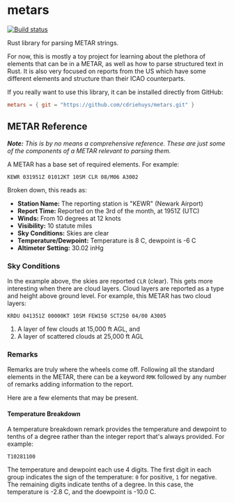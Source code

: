 # metars

[![Build status](https://github.com/cdriehuys/metars/actions/workflows/rust.yml/badge.svg)](https://github.com/cdriehuys/metars/actions/workflows/rust.yml)

Rust library for parsing METAR strings.

For now, this is mostly a toy project for learning about the plethora of
elements that can be in a METAR, as well as how to parse structured text in
Rust. It is also very focused on reports from the US which have some different
elements and structure than their ICAO counterparts.

If you really want to use this library, it can be installed directly from
GitHub:

```toml
metars = { git = "https://github.com/cdriehuys/metars.git" }
```

## METAR Reference

*__Note:__ This is by no means a comprehensive reference. These are just some of
the components of a METAR relevant to parsing them.*

A METAR has a base set of required elements. For example:
```
KEWR 031951Z 01012KT 10SM CLR 08/M06 A3002
```

Broken down, this reads as:
* **Station Name:** The reporting station is "KEWR" (Newark Airport)
* **Report Time:** Reported on the 3rd of the month, at 1951Z (UTC)
* **Winds:** From 10 degrees at 12 knots
* **Visibility:** 10 statute miles
* **Sky Conditions:** Skies are clear
* **Temperature/Dewpoint:** Temperature is 8 C, dewpoint is -6 C
* **Altimeter Setting:** 30.02 inHg

### Sky Conditions

In the example above, the skies are reported `CLR` (clear). This gets more
interesting when there are cloud layers. Cloud layers are reported as a type
and height above ground level. For example, this METAR has two cloud layers:
```
KRDU 041351Z 00000KT 10SM FEW150 SCT250 04/00 A3005
```

1. A layer of few clouds at 15,000 ft AGL, and
2. A layer of scattered clouds at 25,000 ft AGL

### Remarks

Remarks are truly where the wheels come off. Following all the standard
elements in the METAR, there can be a keyword `RMK` followed by any number of
remarks adding information to the report.

Here are a few elements that may be present.

#### Temperature Breakdown

A temperature breakdown remark provides the temperature and dewpoint to tenths
of a degree rather than the integer report that's always provided. For example:
```
T10281100
```

The temperature and dewpoint each use 4 digits. The first digit in each group
indicates the sign of the temperature: `0` for positive, `1` for negative. The
remaining digits indicate tenths of a degree. In this case, the temperature is
-2.8 C, and the doewpoint is -10.0 C.
